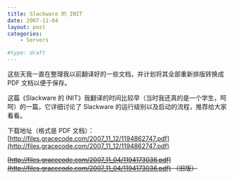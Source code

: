 ```yaml
---
title: Slackware 的 INIT
date: 2007-11-04
layout: post
categories:
    - Servers

#type: draft
---
```


这些天我一直在整理我以前翻译好的一些文档，并计划将其全部重新排版转换成 PDF 文档以便于保存。

这篇《Slackware 的 INIT》我翻译的时间比较早（当时我还真的是一个学生，呵呵）的一篇，它详细讨论了 Slackware 的运行级别以及启动的流程，推荐给大家看看。

下载地址（格式是 PDF 文档）： [http://files.gracecode.com/2007_11_12/1194862747.pdf](http://files.gracecode.com/2007_11_12/1194862747.pdf) 

<del>[http://files.gracecode.com/2007_11_04/1194173036.pdf](http://files.gracecode.com/2007_11_04/1194173036.pdf) （旧版） </del>
